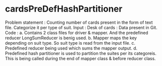 # cardsPreDefHashPartitioner
Problem statement : Counting number of cards present in the form of text file. Categorize it per type of suit.
Input : Desk of cards : Data present in Git.
Code : 
	a. Contains 2 class files for driver & mapper. And the predefined reducer LongSumReducer is benig used.
	b. Mapper maps the key depending on suit type. So suit type is read from the input file.
	c. Predefined reducer being used which sums the mapper output.
      	d. Predefined hash partitioner is used to partition the suites per its categoreis. This is being called during the end of mapper class & before reducer class.

